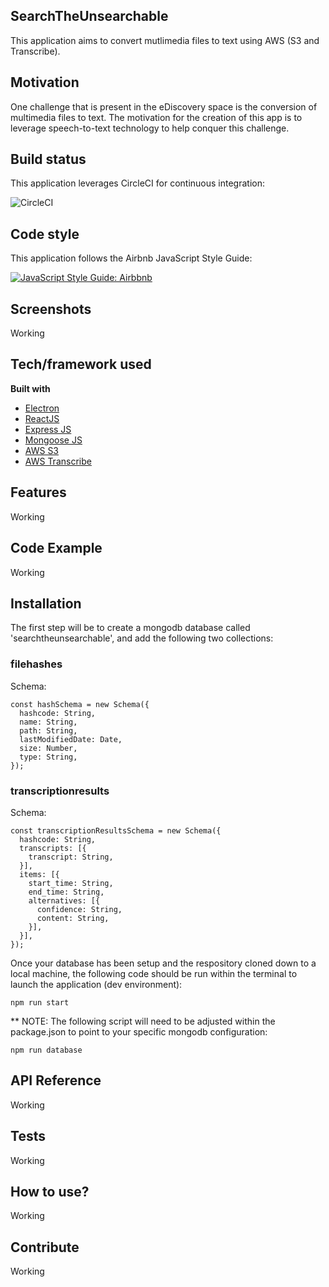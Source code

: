 ## SearchTheUnsearchable
This application aims to convert mutlimedia files to text using AWS (S3 and Transcribe). 

## Motivation
One challenge that is present in the eDiscovery space is the conversion of multimedia files to text. The motivation for the creation of this app is to leverage speech-to-text technology to help conquer this challenge. 

## Build status
This application leverages CircleCI for continuous integration:

![CircleCI](https://circleci.com/gh/cdl08001/SearchTheUnsearchable/tree/master.svg?style=svg)

## Code style
This application follows the Airbnb JavaScript Style Guide:

[![JavaScript Style Guide: Airbbnb](https://img.shields.io/badge/code%20style-airbnb-brightgreen.svg)](https://github.com/airbnb/javascript)
 
## Screenshots
Working

## Tech/framework used
<b>Built with</b>
- [Electron](https://electron.atom.io)
- [ReactJS](https://reactjs.org/)
- [Express JS](https://expressjs.com/)
- [Mongoose JS](https://mongoosejs.com/)
- [AWS S3](https://aws.amazon.com/s3/)
- [AWS Transcribe](https://aws.amazon.com/transcribe/)

## Features
Working

## Code Example
Working

## Installation
The first step will be to create a mongodb database called 'searchtheunsearchable', and add the following two collections: 

### filehashes
Schema: 
```
const hashSchema = new Schema({
  hashcode: String,
  name: String,
  path: String,
  lastModifiedDate: Date,
  size: Number,
  type: String,
});
```

### transcriptionresults
Schema:
```
const transcriptionResultsSchema = new Schema({
  hashcode: String,
  transcripts: [{
    transcript: String,
  }],
  items: [{
    start_time: String,
    end_time: String,
    alternatives: [{
      confidence: String,
      content: String,
    }],
  }],
});
```

Once your database has been setup and the respository cloned down to a local machine, the following code should be run within the terminal to launch the application (dev environment): 

`npm run start`

** NOTE: The following script will need to be adjusted within the package.json to point to your specific mongodb configuration: 

`npm run database`


## API Reference

Working

## Tests

Working

## How to use?

Working

## Contribute

Working
